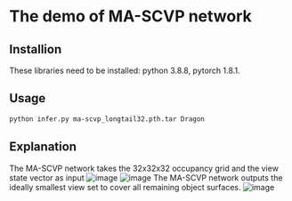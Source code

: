 # The demo of MA-SCVP network
## Installion
These libraries need to be installed: python 3.8.8, pytorch 1.8.1.
## Usage
```bash
python infer.py ma-scvp_longtail32.pth.tar Dragon
```
## Explanation
The MA-SCVP network takes the 32x32x32 occupancy grid and the view state vector as input
![image](https://github.com/psc0628/MA-SCVP/blob/main/Demo/Dragon_voxelscene.png) ![image](https://github.com/psc0628/MA-SCVP/blob/main/Demo/Dragon_viewstate.png)
The MA-SCVP network outputs the ideally smallest view set to cover all remaining object surfaces.
![image](https://github.com/psc0628/MA-SCVP/blob/main/Demo/Dragon_cover.png)
